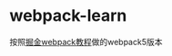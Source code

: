 # webpack-learn
按照<a target="_blank" href="https://juejin.cn/post/6844904031240863758">掘金webpack教程</a>做的webpack5版本
